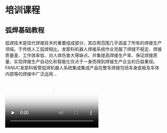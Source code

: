 # 培训课程

## 弧焊基础教程

弧焊技术是现代焊接技术的重要组成部分，其应用范围几乎涵盖了所有的焊接生产领域。于传统人工弧焊相比，发那科机器人焊接系统作业克服了焊缝不稳定、焊接质量差、工作效率低、对人体伤害大等缺点。并集提高焊接生产率、保证焊接质量、实现焊接生产自动化和智能化优点于一身而得到焊接生产企业的日益重视。FANUC发那科板管弧焊机器人系统集成集成产品在整车焊接包括车身底板及车体内部等的焊接中广泛运用...

<video controls preload="none" poster="../../_media/video_cover/01.png">
    <source id="mp4" src="https://imgcdn.robo2025.com/wiki/videos/wiki_01.mp4" type="video/mp4">
</video>